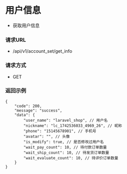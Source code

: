 # 用户信息

* 获取用户信息

### 请求URL

* /api/v1/account_set/get_info

### 请求方式
* GET

### 返回示例

```
{
    "code": 200,
    "message": "success",
    "data": {
        "user_name": "laravel_shop", // 用户名
        "nickname": "lc_1742536033_4969_26", // 昵称
        "phone": "15145678901", // 手机号
        "avatar": "", // 头像
        "is_modify": true, // 是否修改过用户名
        "wait_pay_count": 10, // 待付款订单数量 
        "wait_ship_count": 10, // 待发货订单数量 
        "wait_evaluate_count": 10, // 待评价订单数量 
    }
}
```
